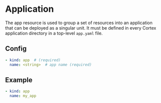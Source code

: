 # Application

The app resource is used to group a set of resources into an application that can be deployed as a singular unit. It must be defined in every Cortex application directory in a top-level `app.yaml` file.

## Config

```yaml
- kind: app  # (required)
  name: <string>  # app name (required)
```

## Example

```yaml
- kind: app
  name: my_app
```

